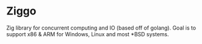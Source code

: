 # Ziggo
Zig library for concurrent computing and IO (based off of golang). Goal is to support x86 & ARM for Windows, Linux and most *BSD systems.

